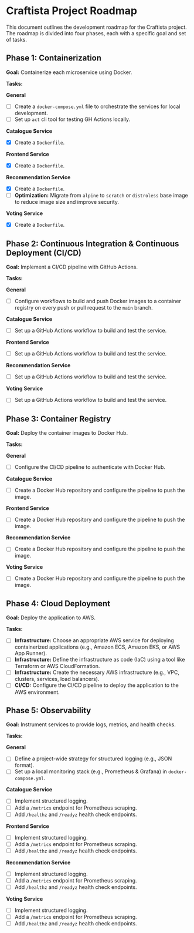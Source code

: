 # Craftista Project Roadmap

This document outlines the development roadmap for the Craftista project. The roadmap is divided into four phases, each with a specific goal and set of tasks.

## Phase 1: Containerization

**Goal:** Containerize each microservice using Docker.

**Tasks:**

  **General**
  *   [ ] Create a `docker-compose.yml` file to orchestrate the services for local development.
  *   [ ] Set up `act` cli tool for testing GH Actions locally. 

  **Catalogue Service**
  *   [x] Create a `Dockerfile`.

  **Frontend Service**
  *   [x] Create a `Dockerfile`.

  **Recommendation Service**
  *   [x] Create a `Dockerfile`.
  *   [ ] **Optimization:** Migrate from `alpine` to `scratch` or `distroless` base image to reduce image size and improve security.

  **Voting Service**
  *   [x] Create a `Dockerfile`.

## Phase 2: Continuous Integration & Continuous Deployment (CI/CD)

**Goal:** Implement a CI/CD pipeline with GitHub Actions.

**Tasks:**

  **General**
  *   [ ] Configure workflows to build and push Docker images to a container registry on every push or pull request to the `main` branch.

  **Catalogue Service**
  *   [ ] Set up a GitHub Actions workflow to build and test the service.

  **Frontend Service**
  *   [ ] Set up a GitHub Actions workflow to build and test the service.

  **Recommendation Service**
  *   [ ] Set up a GitHub Actions workflow to build and test the service.

  **Voting Service**
  *   [ ] Set up a GitHub Actions workflow to build and test the service.

## Phase 3: Container Registry

**Goal:** Deploy the container images to Docker Hub.

**Tasks:**

  **General**
  *   [ ] Configure the CI/CD pipeline to authenticate with Docker Hub.

  **Catalogue Service**
  *   [ ] Create a Docker Hub repository and configure the pipeline to push the image.

  **Frontend Service**
  *   [ ] Create a Docker Hub repository and configure the pipeline to push the image.

  **Recommendation Service**
  *   [ ] Create a Docker Hub repository and configure the pipeline to push the image.

  **Voting Service**
  *   [ ] Create a Docker Hub repository and configure the pipeline to push the image.

## Phase 4: Cloud Deployment

**Goal:** Deploy the application to AWS.

**Tasks:**

  *   [ ] **Infrastructure:** Choose an appropriate AWS service for deploying containerized applications (e.g., Amazon ECS, Amazon EKS, or AWS App Runner).
  *   [ ] **Infrastructure:** Define the infrastructure as code (IaC) using a tool like Terraform or AWS CloudFormation.
  *   [ ] **Infrastructure:** Create the necessary AWS infrastructure (e.g., VPC, clusters, services, load balancers).
  *   [ ] **CI/CD:** Configure the CI/CD pipeline to deploy the application to the AWS environment.

## Phase 5: Observability

**Goal:** Instrument services to provide logs, metrics, and health checks.

**Tasks:**

  **General**
  *   [ ] Define a project-wide strategy for structured logging (e.g., JSON format).
  *   [ ] Set up a local monitoring stack (e.g., Prometheus & Grafana) in `docker-compose.yml`.

  **Catalogue Service**
  *   [ ] Implement structured logging.
  *   [ ] Add a `/metrics` endpoint for Prometheus scraping.
  *   [ ] Add `/healthz` and `/readyz` health check endpoints.

  **Frontend Service**
  *   [ ] Implement structured logging.
  *   [ ] Add a `/metrics` endpoint for Prometheus scraping.
  *   [ ] Add `/healthz` and `/readyz` health check endpoints.

  **Recommendation Service**
  *   [ ] Implement structured logging.
  *   [ ] Add a `/metrics` endpoint for Prometheus scraping.
  *   [ ] Add `/healthz` and `/readyz` health check endpoints.

  **Voting Service**
  *   [ ] Implement structured logging.
  *   [ ] Add a `/metrics` endpoint for Prometheus scraping.
  *   [ ] Add `/healthz` and `/readyz` health check endpoints.

